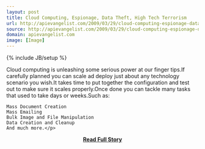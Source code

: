 ```yaml
---
layout: post
title: Cloud Computing, Espionage, Data Theft, High Tech Terrorism
url: http://apievangelist.com/2009/03/29/cloud-computing-espionage-data-theft-high-tech-terrorism/
source: http://apievangelist.com/2009/03/29/cloud-computing-espionage-data-theft-high-tech-terrorism/
domain: apievangelist.com
image: [Image]
---
```

{% include JB/setup %}<p>Cloud computing is unleashing some serious power at our finger tips.If carefully planned you can scale ad deploy just about any technology scenario you wish.It takes time to put together the configuration and test out to make sure it scales properly.Once done you can tackle many tasks that used to take days or weeks.Such as:

	Mass Document Creation
	Mass Emailing
	Bulk Image and File Manipulation
	Data Creation and Cleanup
	And much more.</p>
<center><p><a href="http://apievangelist.com/2009/03/29/cloud-computing-espionage-data-theft-high-tech-terrorism/" style='padding:25px; font-sze:18px; font-weight: bold;'>Read Full Story</a></p></center>
